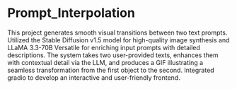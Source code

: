 # Prompt_Interpolation

This project generates smooth visual transitions between two text prompts. Utilized the Stable Diffusion v1.5 model for high-quality image synthesis and LLaMA 3.3-70B Versatile for enriching input prompts with detailed descriptions. The system takes two user-provided texts, enhances them with contextual detail via the LLM, and produces a GIF illustrating a seamless transformation from the first object to the second. Integrated gradio to develop an interactive and user-friendly frontend.
